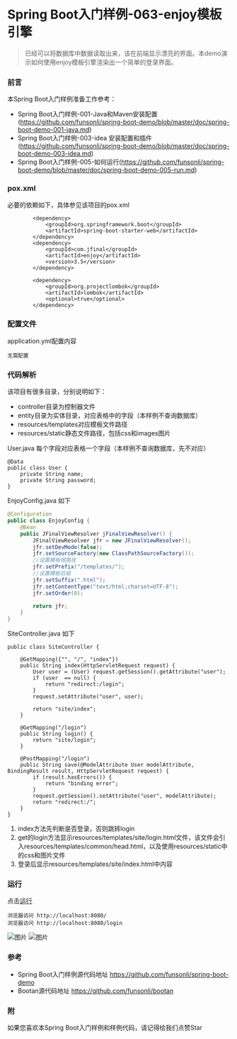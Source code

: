# Spring Boot入门样例-063-enjoy模板引擎

> 已经可以将数据库中数据读取出来，该在前端显示漂亮的界面。本demo演示如何使用enjoy模板引擎渲染出一个简单的登录界面。

### 前言

本Spring Boot入门样例准备工作参考：

- Spring Boot入门样例-001-Java和Maven安装配置(https://github.com/funsonli/spring-boot-demo/blob/master/doc/spring-boot-demo-001-java.md)
- Spring Boot入门样例-003-idea 安装配置和插件(https://github.com/funsonli/spring-boot-demo/blob/master/doc/spring-boot-demo-003-idea.md)
- Spring Boot入门样例-005-如何运行(https://github.com/funsonli/spring-boot-demo/blob/master/doc/spring-boot-demo-005-run.md)

### pox.xml
必要的依赖如下，具体参见该项目的pox.xml
```
        <dependency>
            <groupId>org.springframework.boot</groupId>
            <artifactId>spring-boot-starter-web</artifactId>
        </dependency>
        <dependency>
            <groupId>com.jfinal</groupId>
            <artifactId>enjoy</artifactId>
            <version>3.5</version>
        </dependency>

        <dependency>
            <groupId>org.projectlombok</groupId>
            <artifactId>lombok</artifactId>
            <optional>true</optional>
        </dependency>
```

### 配置文件

application.yml配置内容
```
无需配置
```

### 代码解析
该项目有很多目录，分别说明如下：

- controller目录为控制器文件
- entity目录为实体目录，对应表格中的字段（本样例不查询数据库）
- resources/templates对应模板文件路径
- resources/static静态文件路径，包括css和images图片


User.java 每个字段对应表格一个字段（本样例不查询数据库，先不对应）
``` 
@Data
public class User {
    private String name;
    private String password;
}
```

EnjoyConfig.java 如下
```java
@Configuration
public class EnjoyConfig {
	@Bean
	public JFinalViewResolver jFinalViewResolver() {
		JFinalViewResolver jfr = new JFinalViewResolver();
		jfr.setDevMode(false);
		jfr.setSourceFactory(new ClassPathSourceFactory());
		//设置模板根路径
		jfr.setPrefix("/templates/");
		//设置模板后缀
		jfr.setSuffix(".html");
		jfr.setContentType("text/html;charset=UTF-8");
		jfr.setOrder(0);

		return jfr;
	}
}
```

SiteController.java 如下
``` 
public class SiteController {

    @GetMapping({"", "/", "index"})
    public String index(HttpServletRequest request) {
        User user = (User) request.getSession().getAttribute("user");
        if (user  == null) {
            return "redirect:/login";
        }
        request.setAttribute("user", user);

        return "site/index";
    }

    @GetMapping("/login")
    public String login() {
        return "site/login";
    }

    @PostMapping("/login")
    public String save(@ModelAttribute User modelAttribute, BindingResult result, HttpServletRequest request) {
        if (result.hasErrors()) {
            return "binding error";
        }
        request.getSession().setAttribute("user", modelAttribute);
        return "redirect:/";
    }
}
```

1. index方法先判断是否登录，否则跳转login
2. get的login方法显示resources/templates/site/login.html文件，该文件会引入resources/templates/common/head.html，以及使用resources/static中的css和图片文件
3. 登录后显示resources/templates/site/index.html中内容

### 运行

点击[运行](https://github.com/funsonli/spring-boot-demo/blob/master/doc/spring-boot-demo-005-run.md)

```
浏览器访问 http://localhost:8080/
浏览器访问 http://localhost:8080/login

```
![图片](https://raw.githubusercontent.com/funsonli/spring-boot-demo/master/doc/images/spring-boot-demo-060-template-01.png?raw=true)
![图片](https://raw.githubusercontent.com/funsonli/spring-boot-demo/master/doc/images/spring-boot-demo-060-template-03.png?raw=true)

### 参考
- Spring Boot入门样例源代码地址 https://github.com/funsonli/spring-boot-demo
- Bootan源代码地址 https://github.com/funsonli/bootan


### 附
如果您喜欢本Spring Boot入门样例和样例代码，请记得给我们点赞Star

